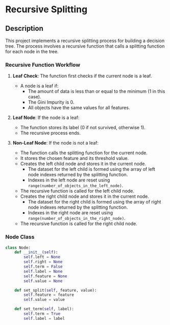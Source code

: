 # Recursive Splitting

## Description

This project implements a recursive splitting process for building a decision tree. The process involves a recursive function that calls a splitting function for each node in the tree.

### Recursive Function Workflow

1. **Leaf Check**: The function first checks if the current node is a leaf.
   - A node is a leaf if:
     - The amount of data is less than or equal to the minimum (1 in this case).
     - The Gini Impurity is 0.
     - All objects have the same values for all features.

2. **Leaf Node**: If the node is a leaf:
   - The function stores its label (0 if not survived, otherwise 1).
   - The recursive process ends.

3. **Non-Leaf Node**: If the node is not a leaf:
   - The function calls the splitting function for the current node.
   - It stores the chosen feature and its threshold value.
   - Creates the left child node and stores it in the current node.
     - The dataset for the left child is formed using the array of left node indexes returned by the splitting function.
     - Indexes in the left node are reset using `range(number_of_objects_in_the_left_node)`.
   - The recursive function is called for the left child node.
   - Creates the right child node and stores it in the current node.
     - The dataset for the right child is formed using the array of right node indexes returned by the splitting function.
     - Indexes in the right node are reset using `range(number_of_objects_in_the_right_node)`.
   - The recursive function is called for the right child node.

### Node Class

```python
class Node:
    def __init__(self):
        self.left = None
        self.right = None
        self.term = False
        self.label = None
        self.feature = None
        self.value = None

    def set_split(self, feature, value):
        self.feature = feature
        self.value = value

    def set_term(self, label):
        self.term = True
        self.label = label

